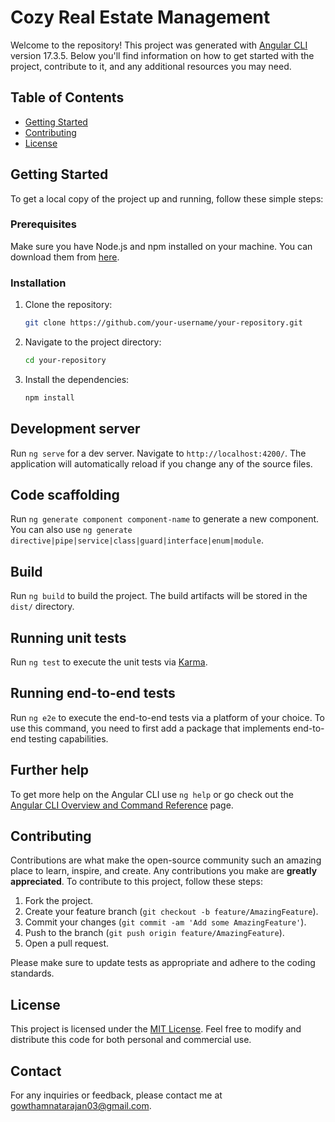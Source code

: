 # Cozy Real Estate Management

Welcome to the repository! This project was generated with [Angular CLI](https://github.com/angular/angular-cli) version 17.3.5. Below you'll find information on how to get started with the project, contribute to it, and any additional resources you may need.

## Table of Contents

- [Getting Started](#getting-started)
- [Contributing](#contributing)
- [License](#license)

## Getting Started

To get a local copy of the project up and running, follow these simple steps:

### Prerequisites

Make sure you have Node.js and npm installed on your machine. You can download them from [here](https://nodejs.org/).

### Installation

1. Clone the repository:

   ```bash
   git clone https://github.com/your-username/your-repository.git
   ```

2. Navigate to the project directory:

   ```bash
   cd your-repository
   ```

3. Install the dependencies:

   ```bash
   npm install
   ```

## Development server

Run `ng serve` for a dev server. Navigate to `http://localhost:4200/`. The application will automatically reload if you change any of the source files.

## Code scaffolding

Run `ng generate component component-name` to generate a new component. You can also use `ng generate directive|pipe|service|class|guard|interface|enum|module`.

## Build

Run `ng build` to build the project. The build artifacts will be stored in the `dist/` directory.

## Running unit tests

Run `ng test` to execute the unit tests via [Karma](https://karma-runner.github.io).

## Running end-to-end tests

Run `ng e2e` to execute the end-to-end tests via a platform of your choice. To use this command, you need to first add a package that implements end-to-end testing capabilities.

## Further help

To get more help on the Angular CLI use `ng help` or go check out the [Angular CLI Overview and Command Reference](https://angular.io/cli) page.

## Contributing

Contributions are what make the open-source community such an amazing place to learn, inspire, and create. Any contributions you make are **greatly appreciated**. To contribute to this project, follow these steps:

1. Fork the project.
2. Create your feature branch (`git checkout -b feature/AmazingFeature`).
3. Commit your changes (`git commit -am 'Add some AmazingFeature'`).
4. Push to the branch (`git push origin feature/AmazingFeature`).
5. Open a pull request.

Please make sure to update tests as appropriate and adhere to the coding standards.

## License

This project is licensed under the [MIT License](LICENSE). Feel free to modify and distribute this code for both personal and commercial use.

## Contact
For any inquiries or feedback, please contact me at [gowthamnatarajan03@gmail.com](mailto:gowthamnatarajan03@gmail.com).
